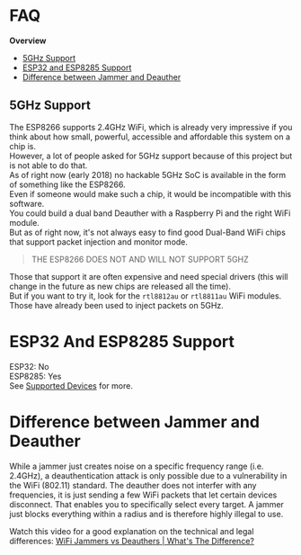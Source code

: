 # FAQ
**Overview**
- [5GHz Support](#5ghz-support)
- [ESP32 and ESP8285 Support](#esp32-and-esp8285-support)
- [Difference between Jammer and Deauther](#difference-between-jammer-and-deauther)

## 5GHz Support
The ESP8266 supports 2.4GHz WiFi, which is already very impressive if you think about how small, powerful, accessible and affordable this system on a chip is.  
However, a lot of people asked for 5GHz support because of this project but is not able to do that.  
As of right now (early 2018) no hackable 5GHz SoC is available in the form of something like the ESP8266.  
Even if someone would make such a chip, it would be incompatible with this software.  
You could build a dual band Deauther with a Raspberry Pi and the right WiFi module.  
But as of right now, it's not always easy to find good Dual-Band WiFi chips that support packet injection and monitor mode.  

> THE ESP8266 DOES NOT AND WILL NOT SUPPORT 5GHZ

Those that support it are often expensive and need special drivers (this will change in the future as new chips are released all the time).  
But if you want to try it, look for the `rtl8812au` or `rtl8811au` WiFi modules. Those have already been used to inject packets on 5GHz.  

# ESP32 And ESP8285 Support
ESP32: No  
ESP8285: Yes  
See [Supported Devices](https://github.com/spacehuhn/esp8266_deauther/wiki/Supported-Devices) for more.  

# Difference between Jammer and Deauther
While a jammer just creates noise on a specific frequency range (i.e. 2.4GHz), a deauthentication attack is only possible due to a vulnerability in the WiFi (802.11) standard. The deauther does not interfer with any frequencies, it is just sending a few WiFi packets that let certain devices disconnect. That enables you to specifically select every target. A jammer just blocks everything within a radius and is therefore highly illegal to use.  

Watch this video for a good explanation on the technical and legal differences: [WiFi Jammers vs Deauthers | What's The Difference?](https://www.youtube.com/watch?v=6m2vY2HXU60)  
